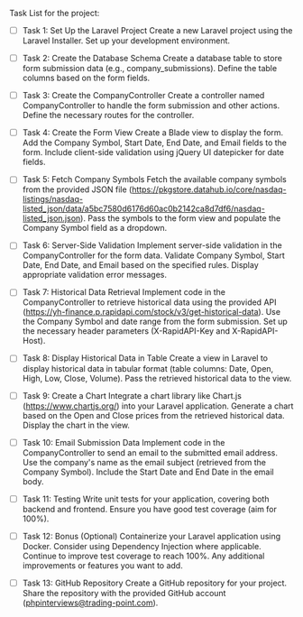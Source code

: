 Task List for the project:

- [ ] Task 1: Set Up the Laravel Project
Create a new Laravel project using the Laravel Installer.
Set up your development environment.

- [ ] Task 2: Create the Database Schema
Create a database table to store form submission data (e.g., company_submissions).
Define the table columns based on the form fields.


- [ ] Task 3: Create the CompanyController
Create a controller named CompanyController to handle the form submission and other actions.
Define the necessary routes for the controller.

- [ ] Task 4: Create the Form View
Create a Blade view to display the form.
Add the Company Symbol, Start Date, End Date, and Email fields to the form.
Include client-side validation using jQuery UI datepicker for date fields.

- [ ] Task 5: Fetch Company Symbols
Fetch the available company symbols from the provided JSON file (https://pkgstore.datahub.io/core/nasdaq-listings/nasdaq-listed_json/data/a5bc7580d6176d60ac0b2142ca8d7df6/nasdaq-listed_json.json).
Pass the symbols to the form view and populate the Company Symbol field as a dropdown.

- [ ] Task 6: Server-Side Validation
Implement server-side validation in the CompanyController for the form data.
Validate Company Symbol, Start Date, End Date, and Email based on the specified rules.
Display appropriate validation error messages.

- [ ] Task 7: Historical Data Retrieval
Implement code in the CompanyController to retrieve historical data using the provided API (https://yh-finance.p.rapidapi.com/stock/v3/get-historical-data).
Use the Company Symbol and date range from the form submission.
Set up the necessary header parameters (X-RapidAPI-Key and X-RapidAPI-Host).

- [ ] Task 8: Display Historical Data in Table
Create a view in Laravel to display historical data in tabular format (table columns: Date, Open, High, Low, Close, Volume).
Pass the retrieved historical data to the view.

- [ ] Task 9: Create a Chart
Integrate a chart library like Chart.js (https://www.chartjs.org/) into your Laravel application.
Generate a chart based on the Open and Close prices from the retrieved historical data.
Display the chart in the view.

- [ ] Task 10: Email Submission Data
Implement code in the CompanyController to send an email to the submitted email address.
Use the company's name as the email subject (retrieved from the Company Symbol).
Include the Start Date and End Date in the email body.

- [ ] Task 11: Testing
Write unit tests for your application, covering both backend and frontend.
Ensure you have good test coverage (aim for 100%).

- [ ] Task 12: Bonus (Optional)
Containerize your Laravel application using Docker.
Consider using Dependency Injection where applicable.
Continue to improve test coverage to reach 100%.
Any additional improvements or features you want to add.

- [ ] Task 13: GitHub Repository
Create a GitHub repository for your project.
Share the repository with the provided GitHub account (phpinterviews@trading-point.com).